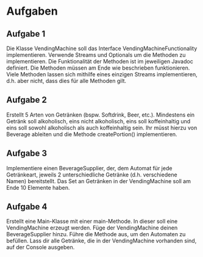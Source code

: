 # Aufgaben

## Aufgabe 1

Die Klasse VendingMachine soll das Interface VendingMachineFunctionality implementieren. Verwende Streams und Optionals um die Methoden zu
implementieren. Die Funktionalität der Methoden ist im jeweiligen Javadoc definiert. Die Methoden müssen am Ende wie beschrieben funktionieren. Viele
Methoden lassen sich mithilfe eines einzigen Streams implementieren, d.h. aber nicht, dass dies für alle Methoden gilt.

## Aufgabe 2

Erstellt 5 Arten von Getränken (bspw. Softdrink, Beer, etc.). Mindestens ein Getränk soll alkoholisch, eins nicht alkoholisch, eins soll
koffeinhaltig und eins soll sowohl alkoholisch als auch koffeinhaltig sein. Ihr müsst hierzu von Beverage ableiten und die Methode createPortion()
implementieren.

## Aufgabe 3

Implementiere einen BeverageSupplier, der, dem Automat für jede Getränkeart, jeweils 2 unterschiedliche Getränke (d.h. verschiedene Namen)
bereitstellt. Das Set an Getränken in der VendingMachine soll am Ende 10 Elemente haben.

## Aufgabe 4

Erstellt eine Main-Klasse mit einer main-Methode. In dieser soll eine VendingMachine erzeugt werden. Füge der VendingMachine deinen BeverageSupplier
hinzu. Führe die Methode aus, um den Automaten zu befüllen. Lass dir alle Getränke, die in der VendingMachine vorhanden sind, auf der Console
ausgeben.